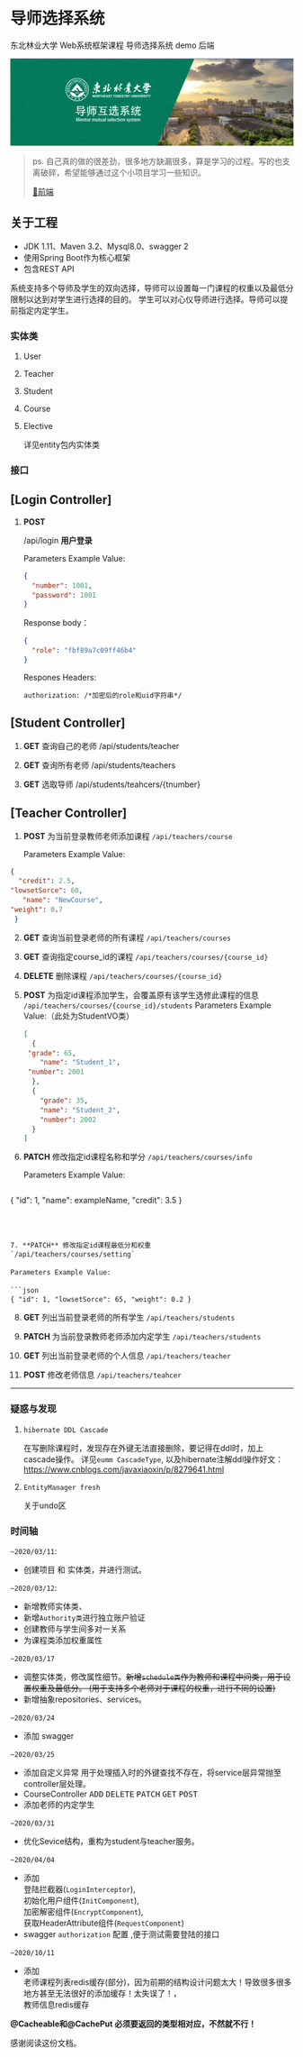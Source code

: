 # 导师选择系统

 东北林业大学 Web系统框架课程  导师选择系统 demo 后端

![image-20200519002133178](./docs/image-20200519002133178.png)



> ps. 自己真的做的很差劲，很多地方缺漏很多，算是学习的过程。写的也支离破碎，希望能够通过这个小项目学习一些知识。
>
> [:runner:前端](https://github.com/BakaRice/tutor-selection-vue)

## 关于工程
- JDK 1.11、Maven 3.2、Mysql8.0、swagger 2
- 使用Spring Boot作为核心框架
- 包含REST API

系统支持多个导师及学生的双向选择，导师可以设置每一门课程的权重以及最低分限制以达到对学生进行选择的目的。
学生可以对心仪导师进行选择。导师可以提前指定内定学生。

### 实体类

1. User

2. Teacher

3. Student

4. Course

5. Elective

   详见entity包内实体类

### 接口

## [Login Controller] 
1. **POST**

   /api/login  **用户登录**

    Parameters Example Value:

   ```JSON
   {
     "number": 1001,
     "password": 1001
   }
   ```

    Response body：

   ```json
   {
     "role": "fbf89a7c09ff46b4"
   }
   ```

   Respones Headers:

   ```
   authorization: /*加密后的role和uid字符串*/
   ```



## [Student Controller]
1. **GET**  查询自己的老师
   /api/students/teacher


2. **GET** 查询所有老师
   /api/students/teachers
   
3. **GET** 选取导师
   /api/students/teahcers/{tnumber}
   
   

## [Teacher Controller]
1. **POST** 为当前登录教师老师添加课程
   `/api/teachers/course`

   Parameters Example Value:

  ```json
  {
    "credit": 2.5,
  "lowsetSorce": 60,
     "name": "NewCourse",
  "weight": 0.7
   }
  ```

   

2. **GET** 查询当前登录老师的所有课程
   `/api/teachers/courses`

   

3. **GET** 查询指定course_id的课程
   `/api/teachers/courses/{course_id}`

   

4. **DELETE** 删除课程
   `/api/teachers/courses/{course_id}`

   

5. **POST** 为指定id课程添加学生，会覆盖原有该学生选修此课程的信息
   `/api/teachers/courses/{course_id}/students`
Parameters Example Value:（此处为StudentVO类）
   
   ```json
   [
     {
    "grade": 65,
       "name": "Student_1",
    "number": 2001
     },
     {
       "grade": 35,
       "name": "Student_2",
       "number": 2002
     }
   ]
   ```
   
   
   
6. **PATCH** 修改指定id课程名称和学分
   `/api/teachers/courses/info`

   Parameters Example Value:
   
   ```json
{ "id": 1, "name": exampleName, "credit": 3.5 }
   ```

   
   
7. **PATCH** 修改指定id课程最低分和权重
   `/api/teachers/courses/setting`

   Parameters Example Value:

   ```json
   { "id": 1, "lowsetSorce": 65, "weight": 0.2 }
   ```

   

   

8. **GET**  列出当前登录老师的所有学生
   `/api/teachers/students`

   


9. **PATCH** 为当前登录教师老师添加内定学生
   `/api/teachers/students`

   

10. **GET** 列出当前登录老师的个人信息
    `/api/teachers/teacher`

    

11. **POST** 修改老师信息
    `/api/teachers/teahcer`
    
    

---



### 疑惑与发现
1. `hibernate DDL Cascade`  

    在写删除课程时，发现存在外键无法直接删除，要记得在ddl时，加上cascade操作。
    详见`eumm CascadeType`,
    以及hibernate注解ddl操作好文：https://www.cnblogs.com/javaxiaoxin/p/8279641.html
2.  `EntityManager fresh`

    关于undo区 

### 时间轴
`~2020/03/11`:  
- 创建项目 和 实体类，并进行测试。

`~2020/03/12`:  
- 新增教师实体类、  
- 新增`Authority类`进行独立账户验证   
- 创建教师与学生间多对一关系  
- 为课程类添加权重属性

`~2020/03/17`  
- 调整实体类，修改属性细节。~~新增`schedule类`作为教师和课程中间类，用于设置权重及最低分。
(用于支持多个老师对于课程的权重，进行不同的设置)~~  
- 新增抽象repositories、services。

`~2020/03/24`
- 添加 swagger

`~2020/03/25`
- 添加自定义异常 用于处理插入时的外键查找不存在，将service层异常抛至controller层处理。
- CourseController <KBD>ADD</KBD> <KBD>DELETE</KBD> <KBD>PATCH</KBD> <KBD>GET</KBD> <KBD>POST</KBD> 
- 添加老师的内定学生

`~2020/03/31`
- 优化Sevice结构，重构为student与teacher服务。


`~2020/04/04`
- 添加   
登陆拦截器(`LoginInterceptor`),    
初始化用户组件(`InitComponent`),    
加密解密组件(`EncryptComponent`),  
获取HeaderAttribute组件(`RequestComponent`)
- swagger `authorization` 配置 ,便于测试需要登陆的接口

`~2020/10/11`
- 添加   
老师课程列表redis缓存(部分)，因为前期的结构设计问题太大！导致很多很多地方甚至无法很好的添加缓存！太失误了！，  
教师信息redis缓存

**@Cacheable和@CachePut 必须要返回的类型相对应，不然就不行！**

感谢阅读这份文档。
